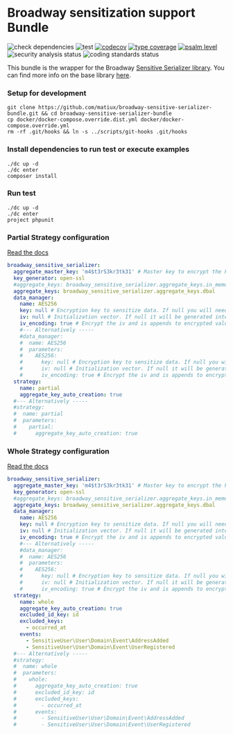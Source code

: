 Broadway sensitization support Bundle
=====

![check dependencies](https://github.com/matiux/broadway-sensitive-serializer-bundle/actions/workflows/check-dependencies.yml/badge.svg)
![test](https://github.com/matiux/broadway-sensitive-serializer-bundle/actions/workflows/tests.yml/badge.svg)
[![codecov](https://codecov.io/gh/matiux/broadway-sensitive-serializer-bundle/branch/master/graph/badge.svg)](https://codecov.io/gh/matiux/broadway-sensitive-serializer-bundle)
[![type coverage](https://shepherd.dev/github/matiux/broadway-sensitive-serializer-bundle/coverage.svg)](https://shepherd.dev/github/matiux/broadway-sensitive-serializer-bundle)
[![psalm level](https://shepherd.dev/github/matiux/broadway-sensitive-serializer-bundle/level.svg)](https://shepherd.dev/github/matiux/broadway-sensitive-serializer-bundle)
![security analysis status](https://github.com/matiux/broadway-sensitive-serializer-bundle/actions/workflows/security-analysis.yml/badge.svg)
![coding standards status](https://github.com/matiux/broadway-sensitive-serializer-bundle/actions/workflows/coding-standards.yml/badge.svg)

This bundle is the wrapper for the Broadway [Sensitive Serializer library](https://github.com/matiux/broadway-sensitive-serializer).
You can find more info on the base library [here](https://github.com/matiux/broadway-sensitive-serializer/wiki).

### Setup for development

```shell
git clone https://github.com/matiux/broadway-sensitive-serializer-bundle.git && cd broadway-sensitive-serializer-bundle
cp docker/docker-compose.override.dist.yml docker/docker-compose.override.yml
rm -rf .git/hooks && ln -s ../scripts/git-hooks .git/hooks
```

### Install dependencies to run test or execute examples
```shell
./dc up -d
./dc enter
composer install
```
### Run test
```shell
./dc up -d
./dc enter
project phpunit
```

### Partial Strategy configuration
[Read the docs](https://github.com/matiux/broadway-sensitive-serializer/wiki/%5BIT%5D-3.Moduli#partial-strategy)
```yaml
broadway_sensitive_serializer:
  aggregate_master_key: 'm4$t3rS3kr3tk31' # Master key to encrypt the keys of aggregates. Get it from an external service or environment variable
  key_generator: open-ssl
  #aggregate_keys: broadway_sensitive_serializer.aggregate_keys.in_memory
  aggregate_keys: broadway_sensitive_serializer.aggregate_keys.dbal
  data_manager:
    name: AES256
    key: null # Encryption key to sensitize data. If null you will need to pass the key at runtime
    iv: null # Initialization vector. If null it will be generated internally and iv_encoding must be set to true
    iv_encoding: true # Encrypt the iv and is appends to encrypted value. It makes sense to set it to true if the iv option is set to null
    #--- Alternatively -----
    #data_manager:
    #  name: AES256
    #  parameters:
    #    AES256:
    #      key: null # Encryption key to sensitize data. If null you will need to pass the key at runtime
    #      iv: null # Initialization vector. If null it will be generated internally and iv_encoding must be set to true
    #      iv_encoding: true # Encrypt the iv and is appends to encrypted value. It makes sense to set it to true if the iv option is set to null
  strategy:
    name: partial
    aggregate_key_auto_creation: true
  #--- Alternatively -----
  #strategy:
  #  name: partial
  #  parameters:
  #    partial:
  #      aggregate_key_auto_creation: true
```
### Whole Strategy configuration
[Read the docs](https://github.com/matiux/broadway-sensitive-serializer/wiki/%5BIT%5D-3.Moduli#whole-strategy)
```yaml
broadway_sensitive_serializer:
  aggregate_master_key: 'm4$t3rS3kr3tk31' # Master key to encrypt the keys of aggregates. Get it from an external service or environment variable
  key_generator: open-ssl
  #aggregate_keys: broadway_sensitive_serializer.aggregate_keys.in_memory
  aggregate_keys: broadway_sensitive_serializer.aggregate_keys.dbal
  data_manager:
    name: AES256
    key: null # Encryption key to sensitize data. If null you will need to pass the key at runtime
    iv: null # Initialization vector. If null it will be generated internally and iv_encoding must be set to true
    iv_encoding: true # Encrypt the iv and is appends to encrypted value. It makes sense to set it to true if the iv option is set to null
    #--- Alternatively -----
    #data_manager:
    #  name: AES256
    #  parameters:
    #    AES256:
    #      key: null # Encryption key to sensitize data. If null you will need to pass the key at runtime
    #      iv: null # Initialization vector. If null it will be generated internally and iv_encoding must be set to true
    #      iv_encoding: true # Encrypt the iv and is appends to encrypted value. It makes sense to set it to true if the iv option is set to null
  strategy:
    name: whole
    aggregate_key_auto_creation: true
    excluded_id_key: id
    excluded_keys:
      - occurred_at
    events:
      - SensitiveUser\User\Domain\Event\AddressAdded
      - SensitiveUser\User\Domain\Event\UserRegistered
  #--- Alternatively -----
  #strategy:
  #  name: whole
  #  parameters:
  #    whole:
  #      aggregate_key_auto_creation: true
  #      excluded_id_key: id
  #      excluded_keys:
  #        - occurred_at
  #      events:
  #        - SensitiveUser\User\Domain\Event\AddressAdded
  #        - SensitiveUser\User\Domain\Event\UserRegistered
```